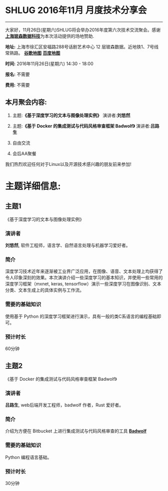 # SHLUG 2016年11月 月度技术分享会
--------------------------------------------------------------------------------
大家好，11月26日(星期六)SHLUG将会举办2016年度第六次技术交流聚会。感谢[**上海玻森数据科技**](http://bosonnlp.com)为本次活动提供的场地赞助.


**地址:** 上海市徐汇区安福路288号话剧艺术中心 12 层玻森数据。近地铁1、7号线常熟路。 [**谷歌地图**](https://goo.gl/maps/Wj4532Bo6az) [**百度地图**](http://j.map.baidu.com/UI_Ak)


**时间:** 2016年11月26日(星期六) 14:30 - 18:00

**报名:** 不需要

**费用:** 不需要

本月聚会内容:
---------------
1. 主题:**《基于深度学习的文本与图像处理实例》** 演讲者:**刘悠然**

2. 主题:**《基于 Docker 的集成测试与代码风格审查框架 Badwolf》** 演讲者:**吕路生**

3. 自由交流

4. 会后AA聚餐

我们热烈欢迎任何对于Linux以及开源技术感兴趣的朋友前来参加!

# 主题详细信息:
## 主题1
《基于深度学习的文本与图像处理实例》

### 演讲者
**刘悠然**, 软件工程师，语言学、自然语言处理与机器学习爱好者。

### 简介
深度学习技术近年来逐渐被工业界广泛应用，在图像、语音、文本处理上均获得了令人印象深刻的效果。本次演讲介绍一些深度学习的基本知识，并使用一些常用的深度学习框架（mxnet, keras, tensorflow）演示一些深度学习在图像识别、文本分类、文本生成上的具体实例与工作流。

### 需要的基础知识
使用基于 Python 的深度学习框架进行演示，具有一般的类C系语言的编程基础即可。

### 预计时长
60分钟

## 主题2
《基于 Docker 的集成测试与代码风格审查框架 Badwolf》

### 演讲者
**吕路生**, web后端开发工程师，badwolf 作者，Rust 爱好者。

### 简介
介绍为方便在 Bitbucket 上进行集成测试与代码风格审查的工具 [**Badwolf**](https://github.com/bosondata/badwolf)

### 需要的基础知识
Python 编程语言基础。

### 预计时长
30分钟
